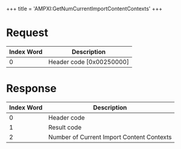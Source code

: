 +++
title = 'AMPXI:GetNumCurrentImportContentContexts'
+++

# Request

| Index Word | Description                |
|------------|----------------------------|
| 0          | Header code \[0x00250000\] |

# Response

| Index Word | Description                               |
|------------|-------------------------------------------|
| 0          | Header code                               |
| 1          | Result code                               |
| 2          | Number of Current Import Content Contexts |